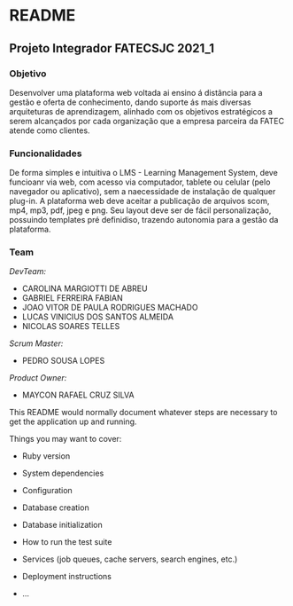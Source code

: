 # README
## Projeto Integrador FATECSJC 2021_1 ##

### Objetivo ###

  Desenvolver uma plataforma web voltada ai ensino á distância para a gestão e oferta de conhecimento, dando suporte ás mais diversas arquiteturas de aprendizagem, alinhado com os objetivos estratégicos a serem alcançados por cada organização que a empresa parceira da FATEC atende como clientes.

### Funcionalidades ###

  De forma simples e intuitiva o LMS - Learning Management System, deve funcioanr via web, com acesso via computador, tablete ou celular (pelo navegador ou aplicativo), sem a naecessidade de instalação de qualquer plug-in. A plataforma web deve aceitar a publicação de arquivos scom, mp4, mp3, pdf, jpeg e png. Seu layout deve ser de fácil personalização, possuindo templates pré definidiso, trazendo autonomia para a gestão da plataforma.

### Team ###

*DevTeam:*

- CAROLINA MARGIOTTI DE ABREU 
- GABRIEL FERREIRA FABIAN
- JOAO VITOR DE PAULA RODRIGUES MACHADO
- LUCAS VINICIUS DOS SANTOS ALMEIDA
- NICOLAS SOARES TELLES


*Scrum Master:*
- PEDRO SOUSA LOPES


*Product Owner:*
- MAYCON RAFAEL CRUZ SILVA


This README would normally document whatever steps are necessary to get the
application up and running.

Things you may want to cover:

* Ruby version

* System dependencies

* Configuration

* Database creation

* Database initialization

* How to run the test suite

* Services (job queues, cache servers, search engines, etc.)

* Deployment instructions

* ...
